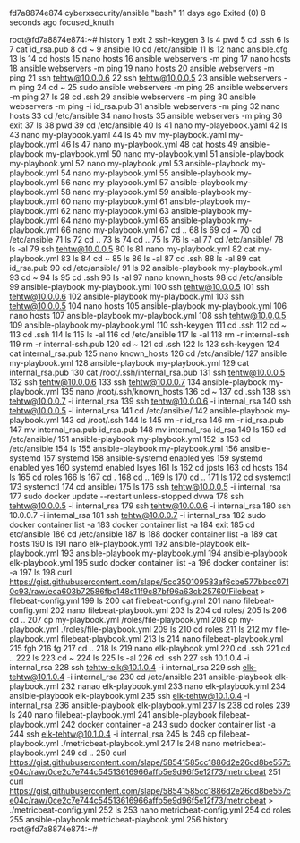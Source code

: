 
fd7a8874e874        cyberxsecurity/ansible         "bash"                   11 days ago         Exited (0) 8 seconds ago                       focused_knuth


root@fd7a8874e874:~# history
    1  exit
    2  ssh-keygen
    3  ls
    4  pwd
    5  cd .ssh
    6  ls
    7  cat id_rsa.pub
    8  cd ~
    9  ansible
   10  cd /etc/ansible
   11  ls
   12  nano ansible.cfg
   13  ls
   14  cd hosts
   15  nano hosts
   16  ansible webservers -m ping
   17  nano hosts
   18  ansible webservers -m ping
   19  nano hosts
   20  ansible webservers -m ping
   21  ssh tehtw@10.0.0.6
   22  ssh tehtw@10.0.0.5
   23  ansible webservers -m ping
   24  cd ~
   25  sudo ansible webservers -m ping
   26  ansible webservers -m ping
   27  ls
   28  cd .ssh
   29  ansible webservers -m ping
   30  ansible webservers -m ping -i id_rsa.pub
   31  ansible webservers -m ping
   32  nano hosts
   33  cd /etc/ansible
   34  nano hosts
   35  ansible webservers -m ping
   36  exit
   37  ls
   38  pwd
   39  cd /etc/ansible
   40  ls
   41  nano my-playebook.yaml
   42  ls
   43  nano my-playbook.yaml
   44  ls
   45  mv my-playbook.yaml my-playbook.yml
   46  ls
   47  nano my-playbook.yml
   48  cat hosts
   49  ansible-playbook my-playbook.yml
   50  nano my-playbook.yml
   51  ansible-playbook my-playbook.yml
   52  nano my-playbook.yml
   53  ansible-playbook my-playbook.yml
   54  nano my-playbook.yml
   55  ansible-playbook my-playbook.yml
   56  nano my-playbook.yml
   57  ansible-playbook my-playbook.yml
   58  nano my-playbook.yml
   59  ansible-playbook my-playbook.yml
   60  nano my-playbook.yml
   61  ansible-playbook my-playbook.yml
   62  nano my-playbook.yml
   63  ansible-playbook my-playbook.yml
   64  nano my-playbook.yml
   65  ansible-playbook my-playbook.yml
   66  nano my-playbook.yml
   67  cd ..
   68  ls
   69  cd ~
   70  cd /etc/ansible
   71  ls
   72  cd ..
   73  ls
   74  cd ..
   75  ls
   76  ls -al
   77  cd /etc/ansible/
   78  ls -al
   79  ssh tehtw@10.0.0.5
   80  ls
   81  nano my-playbook.yml
   82  cat my-playbook.yml
   83  ls
   84  cd ~
   85  ls
   86  ls -al
   87  cd .ssh
   88  ls -al
   89  cat id_rsa.pub
   90  cd /etc/ansible/
   91  ls
   92  ansible-playbook my-playbook.yml
   93  cd ~
   94  ls
   95  cd .ssh
   96  ls -al
   97  nano known_hosts
   98  cd /etc/ansible
   99  ansible-playbook my-playbook.yml
  100  ssh tehtw@10.0.0.5
  101  ssh tehtw@10.0.0.6
  102  ansible-playbook my-playbook.yml
  103  ssh tehtw@10.0.0.5
  104  nano hosts
  105  ansible-playbook my-playbook.yml
  106  nano hosts
  107  ansible-playbook my-playbook.yml
  108  ssh tehtw@10.0.0.5
  109  ansible-playbook my-playbook.yml
  110  ssh-keygen
  111  cd .ssh
  112  cd ~
  113  cd .ssh
  114  ls
  115  ls -al
  116  cd /etc/ansible
  117  ls -al
  118  rm -r internal-ssh
  119  rm -r internal-ssh.pub
  120  cd ~
  121  cd .ssh
  122  ls
  123  ssh-keygen
  124  cat internal_rsa.pub
  125  nano known_hosts
  126  cd /etc/ansible/
  127  ansible my-playbook.yml
  128  ansible-playbook my-playbook.yml
  129  cat internal_rsa.pub
  130  cat /root/.ssh/internal_rsa.pub
  131  ssh tehtw@10.0.0.5
  132  ssh tehtw@10.0.0.6
  133  ssh tehtw@10.0.0.7
  134  ansible-playbook my-playbook.yml
  135  nano /root/.ssh/known_hosts
  136  cd ~
  137  cd .ssh
  138  ssh tehtw@10.0.0.7 -i internal_rsa
  139  ssh tehtw@10.0.0.6 -i internal_rsa
  140  ssh tehtw@10.0.0.5 -i internal_rsa
  141  cd /etc/ansible/
  142  ansible-playbook my-playbook.yml
  143  cd /root/.ssh
  144  ls
  145  rm -r id_rsa
  146  rm -r id_rsa.pub
  147  mv internal_rsa.pub id_rsa.pub
  148  mv internal_rsa id_rsa
  149  ls
  150  cd /etc/ansible/
  151  ansible-playbook my-playbook.yml
  152  ls
  153  cd /etc/ansible
  154  ls
  155  ansible-playbook my-playbook.yml
  156  ansible-systemd
  157  systemd
  158  ansible-systemd enabled yes
  159  systemd enabled yes
  160  systemd enabled lsyes
  161  ls
  162  cd jpsts
  163  cd hosts
  164  ls
  165  cd roles
  166  ls
  167  cd .
  168  cd ..
  169  ls
  170  cd ..
  171  ls
  172  cd systemctl
  173  systemctl
  174  cd ansible/
  175  ls
  176  ssh tehtw@10.0.0.5 -i internal_rsa
  177  sudo docker update --restart unless-stopped dvwa
  178  ssh tehtw@10.0.0.5 -i internal_rsa
  179  ssh tehtw@10.0.0.6 -i internal_rsa
  180  ssh 10.0.0.7 -i internal_rsa
  181  ssh tehtw@10.0.0.7 -i internal_rsa
  182  sudo docker container list -a
  183  docker container list -a
  184  exit
  185  cd etc/ansible
  186  cd /etc/ansible
  187  ls
  188  docker container list -a
  189  cat hosts
  190  ls
  191  nano elk-playbook.yml
  192  ansible-playbook elk-playbook.yml
  193  ansible-playbook my-playbook.yml
  194  ansible-playbook elk-playbook.yml
  195  sudo docker container list -a
  196  docker container list -a
  197  ls
  198  curl https://gist.githubusercontent.com/slape/5cc350109583af6cbe577bbcc0710c93/raw/eca603b72586fbe148c11f9c87bf96a63cb25760/Filebeat > filebeat-config.yml
  199  ls
  200  cat filebeat-config.yml
  201  nano filebeat-config.yml
  202  nano filebeat-playbook.yml
  203  ls
  204  cd roles/
  205  ls
  206  cd ..
  207  cp my-playbook.yml  /roles/file-playbook.yml
  208  cp my-playbook.yml  ./roles/file-playbook.yml
  209  ls
  210  cd roles
  211  ls
  212  mv file-playbook.yml filebeat-playbook.yml
  213  ls
  214  nano filebeat-playbook.yml
  215  fgh
  216  fg
  217  cd ..
  218  ls
  219  nano elk-playbook.yml
  220  cd .ssh
  221  cd ..
  222  ls
  223  cd ~
  224  ls
  225  ls -al
  226  cd .ssh
  227  ssh 10.1.0.4 -i internal_rsa
  228  ssh tehtw-elk@10.1.0.4 -i internal_rsa
  229  ssh elk-tehtw@10.1.0.4 -i internal_rsa
  230  cd /etc/ansible
  231  ansible-playbook elk-playbook.yml
  232  nanao elk-playbook.yml
  233  nano elk-playbook.yml
  234  ansible-playbook elk-playbook.yml
  235  ssh elk-tehtw@10.1.0.4 -i internal_rsa
  236  ansible-playbook elk-playbook.yml
  237  ls
  238  cd roles
  239  ls
  240  nano filebeat-playbook.yml
  241  ansible-playbook filebeat-playbook.yml
  242  docker container -a
  243  sudo docker container list -a
  244  ssh elk-tehtw@10.1.0.4 -i internal_rsa
  245  ls
  246  cp filebeat-playbook.yml ./metricbeat-playbook.yml
  247  ls
  248  nano metricbeat-playbook.yml
  249  cd ..
  250  curl https://gist.githubusercontent.com/slape/58541585cc1886d2e26cd8be557ce04c/raw/0ce2c7e744c54513616966affb5e9d96f5e12f73/metricbeat
  251  curl https://gist.githubusercontent.com/slape/58541585cc1886d2e26cd8be557ce04c/raw/0ce2c7e744c54513616966affb5e9d96f5e12f73/metricbeat > ./metricbeat-config.yml
  252  ls
  253  nano metricbeat-config.yml
  254  cd roles
  255  ansible-playbook metricbeat-playbook.yml
  256  history
root@fd7a8874e874:~#